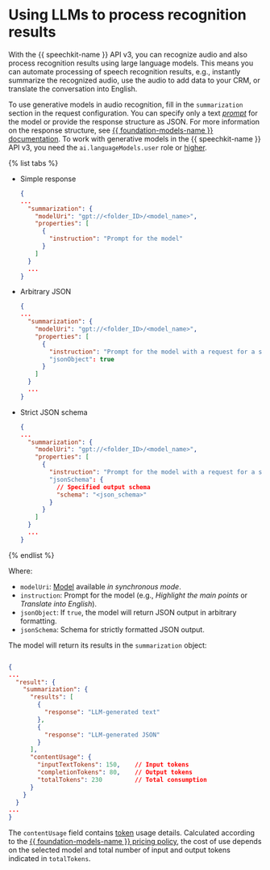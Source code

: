 # Using LLMs to process recognition results

With the {{ speechkit-name }} API v3, you can recognize audio and also process recognition results using large language models. This means you can automate processing of speech recognition results, e.g., instantly summarize the recognized audio, use the audio to add data to your CRM, or translate the conversation into English.

To use generative models in audio recognition, fill in the `summarization` section in the request configuration. You can specify only a text _[prompt](../../foundation-models/concepts/index.md#prompt)_ for the model or provide the response structure as JSON. For more information on the response structure, see [{{ foundation-models-name }} documentation](../../foundation-models/concepts/generation/structured-output.md). To work with generative models in the {{ speechkit-name }} API v3, you need the `ai.languageModels.user` role or [higher](../../foundation-models/security/index.md#service-roles).

{% list tabs %}

- Simple response

  ```json
  {
  ...
    "summarization": {
      "modelUri": "gpt://<folder_ID>/<model_name>",
      "properties": [
        {
          "instruction": "Prompt for the model"
        }
      ]
    }
    ...
  }
  ```

- Arbitrary JSON

  ```json
  {
  ...
    "summarization": {
      "modelUri": "gpt://<folder_ID>/<model_name>",
      "properties": [
        {
          "instruction": "Prompt for the model with a request for a specific response structure"
          "jsonObject": true
        }
      ]
    }
    ...
  }
  ```

- Strict JSON schema

  ```json
  {
  ...
    "summarization": {
      "modelUri": "gpt://<folder_ID>/<model_name>",
      "properties": [
        {
          "instruction": "Prompt for the model with a request for a specific response structure"
          "jsonSchema": {
            // Specified output schema 
            "schema": "<json_schema>"
          }
        }
      ]
    }
    ...
  }
  ```

{% endlist %}

Where: 
* `modelUri`: [Model](../../foundation-models/concepts/generation/models.md) available _in synchronous mode_.
* `instruction`: Prompt for the model (e.g., _Highlight the main points_ or _Translate into English_).
* `jsonObject`: If `true`, the model will return JSON output in arbitrary formatting.
* `jsonSchema`: Schema for strictly formatted JSON output.


The model will return its results in the `summarization` object:

```json

{
...
  "result": {
    "summarization": {
      "results": [
        {
          "response": "LLM-generated text"
        },
        {
          "response": "LLM-generated JSON"
        }
      ],
      "contentUsage": {
        "inputTextTokens": 150,    // Input tokens
        "completionTokens": 80,    // Output tokens
        "totalTokens": 230         // Total consumption
      }
    }
  }
...
}
```

The `contentUsage` field contains [token](../../foundation-models/concepts/generation/tokens.md) usage details. Calculated according to the [{{ foundation-models-name }} pricing policy](../../foundation-models/pricing.md), the cost of use depends on the selected model and total number of input and output tokens indicated in `totalTokens`.